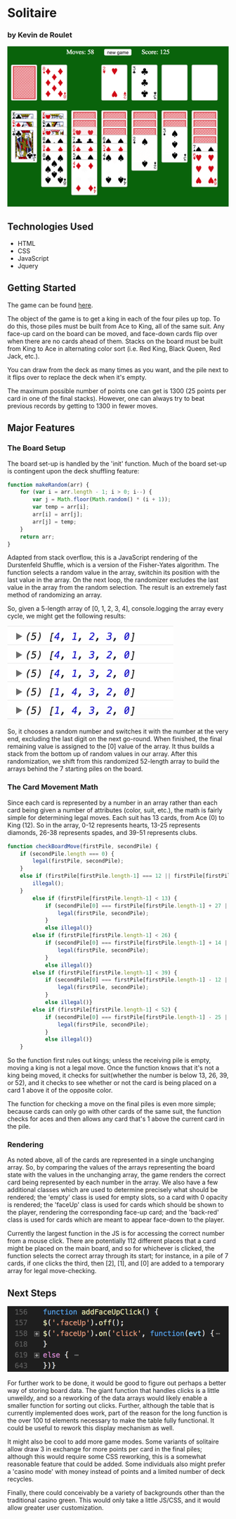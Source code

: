 # Solitaire 
### by Kevin de Roulet

![](/images/gameplay.png)

## Technologies Used
- HTML
- CSS
- JavaScript
- Jquery

## Getting Started 

The game can be found [here](https://kderoulet.github.io/solitaire/). 

The object of the game is to get a king in each of the four piles up top. To do this, those piles must be built from Ace to King, all of the same suit. Any face-up card on the board can be moved, and face-down cards flip over when there are no cards ahead of them. Stacks on the board must be built from King to Ace in alternating color sort (i.e. Red King, Black Queen, Red Jack, etc.).

You can draw from the deck as many times as you want, and the pile next to it flips over to replace the deck when it's empty. 

The maximum possible number of points one can get is 1300 (25 points per card in one of the final stacks). However, one can always try to beat previous records by getting to 1300 in fewer moves. 

## Major Features

### The Board Setup

The board set-up is handled by the 'init' function. Much of the board set-up is contingent upon the deck shuffling feature:

```js
function makeRandom(arr) {
    for (var i = arr.length - 1; i > 0; i--) {
        var j = Math.floor(Math.random() * (i + 1));
        var temp = arr[i];
        arr[i] = arr[j];
        arr[j] = temp;
    }
    return arr;
}
```

Adapted from stack overflow, this is a JavaScript rendering of the Durstenfeld Shuffle, which is a version of the Fisher-Yates algorithm. The function selects a random value in the array, switchin its position with the last value in the array. On the next loop, the randomizer excludes the last value in the array from the random selection. The result is an extremely fast method of randomizing an array. 

So, given a 5-length array of [0, 1, 2, 3, 4], console.logging the array every cycle, we might get the following results:

![](/images/randomizer.png)

So, it chooses a random number and switches it with the number at the very end, excluding the last digit on the next go-round. When finished, the final remaining value is assigned to the [0] value of the array. It thus builds a stack from the bottom up of random values in our array. After this randomization, we shift from this randomized 52-length array to build the arrays behind the 7 starting piles on the board. 

### The Card Movement Math

Since each card is represented by a number in an array rather than each card being given a number of attributes (color, suit, etc.), the math is fairly simple for determining legal moves. Each suit has 13 cards, from Ace (0) to King (12). So in the array, 0-12 represents hearts, 13-25 represents diamonds, 26-38 represents spades, and 39-51 represents clubs.

```js
function checkBoardMove(firstPile, secondPile) {
    if (secondPile.length === 0) {
        legal(firstPile, secondPile);
    }
    else if (firstPile[firstPile.length-1] === 12 || firstPile[firstPile.length-1] === 25 || firstPile[firstPile.length-1] === 38 || firstPile[firstPile.length-1] === 51 ) {
        illegal();
    }
        else if (firstPile[firstPile.length-1] < 13) {
            if (secondPile[0] === firstPile[firstPile.length-1] + 27 || secondPile[0] === firstPile[firstPile.length-1] + 40) {
                legal(firstPile, secondPile);
            }
            else illegal()}
        else if (firstPile[firstPile.length-1] < 26) {
            if (secondPile[0] === firstPile[firstPile.length-1] + 14 || secondPile[0] === firstPile[firstPile.length-1] + 27) {
                legal(firstPile, secondPile);
            }
            else illegal()}
        else if (firstPile[firstPile.length-1] < 39) {
            if (secondPile[0] === firstPile[firstPile.length-1] - 12 || secondPile[0] === firstPile[firstPile.length-1] - 25) {
                legal(firstPile, secondPile);
            }
            else illegal()}
        else if (firstPile[firstPile.length-1] < 52) {
            if (secondPile[0] === firstPile[firstPile.length-1] - 25 || secondPile[0] === firstPile[firstPile.length-1] - 38) {
                legal(firstPile, secondPile);
            }
            else illegal()}  
    }
```
So the function first rules out kings; unless the receiving pile is empty, moving a king is not a legal move. Once the function knows that it's not a king being moved, it checks for suit(whether the number is below 13, 26, 39, or 52), and it checks to see whether or not the card is being placed on a card 1 above it of the opposite color. 

The function for checking a move on the final piles is even more simple; because cards can only go with other cards of the same suit, the function checks for aces and then allows any card that's 1 above the current card in the pile. 

### Rendering

As noted above, all of the cards are represented in a single unchanging array. So, by comparing the values of the arrays representing the board state with the values in the unchanging array, the game renders the correct card being represented by each number in the array. We also have a few additional classes which are used to determine precisely what should be rendered; the 'empty' class is used for empty slots, so a card with 0 opacity is rendered; the 'faceUp' class is used for cards which should be shown to the player, rendering the corresponding face-up card; and the 'back-red' class is used for cards which are meant to appear face-down to the player. 

Currently the largest function in the JS is for accessing the correct number from a mouse click. There are potentially 112 different places that a card might be placed on the main board, and so for whichever is clicked, the function selects the correct array through its start; for instance, in a pile of 7 cards, if one clicks the third, then [2], [1], and [0] are added to a temporary array for legal move-checking. 

## Next Steps

![](/images/bigfunction.png)

For further work to be done, it would be good to figure out perhaps a better way of storing board data. The giant function that handles clicks is a little unweildy, and so a reworking of the data arrays would likely enable a smaller function for sorting out clicks. Further, although the table that is currently implemented does work, part of the reason for the long function is the over 100 td elements necessary to make the table fully functional. It could be useful to rework this display mechanism as well.

It might also be cool to add more game modes. Some variants of solitaire allow draw 3 in exchange for more points per card in the final piles; although this would require some CSS reworking, this is a somewhat reasonable feature that could be added. Some individuals also might prefer a 'casino mode' with money instead of points and a limited number of deck recycles. 

Finally, there could conceivably be a variety of backgrounds other than the traditional casino green. This would only take a little JS/CSS, and it would allow greater user customization. 